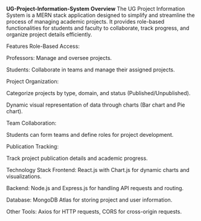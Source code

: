 **UG-Project-Information-System**
 
**Overview**
The UG Project Information System is a MERN stack application designed to simplify and streamline the process of managing academic projects. It provides role-based functionalities for students and faculty to collaborate, track progress, and organize project details efficiently.

Features
Role-Based Access:

Professors: Manage and oversee projects.

Students: Collaborate in teams and manage their assigned projects.

Project Organization:

Categorize projects by type, domain, and status (Published/Unpublished).

Dynamic visual representation of data through charts (Bar chart and Pie chart).

Team Collaboration:

Students can form teams and define roles for project development.

Publication Tracking:

Track project publication details and academic progress.

Technology Stack
Frontend: React.js with Chart.js for dynamic charts and visualizations.

Backend: Node.js and Express.js for handling API requests and routing.

Database: MongoDB Atlas for storing project and user information.

Other Tools: Axios for HTTP requests, CORS for cross-origin requests.
